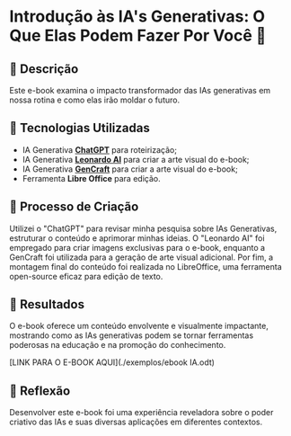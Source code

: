 # Introdução às IA's Generativas: O Que Elas Podem Fazer Por Você  🌌

## 📒 Descrição
Este e-book examina o impacto transformador das IAs generativas em nossa rotina e como elas irão moldar o futuro.

## 🤖 Tecnologias Utilizadas
- IA Generativa **[ChatGPT](https://chat.openai.com)** para roteirização;
- IA Generativa **[Leonardo AI](https://leonardo.ai)** para criar a arte visual do e-book;
- IA Generativa **[GenCraft](https://gencraft.com/generate)** para criar a arte visual do e-book;
- Ferramenta **Libre Office** para edição.

## 🧐 Processo de Criação

Utilizei o "ChatGPT" para revisar minha pesquisa sobre IAs Generativas, estruturar o conteúdo e aprimorar minhas ideias. O "Leonardo AI" foi empregado para criar imagens exclusivas para o e-book, enquanto a GenCraft foi utilizada para a geração de arte visual adicional. Por fim, a montagem final do conteúdo foi realizada no LibreOffice, uma ferramenta open-source eficaz para edição de texto.

## 🚀 Resultados
O e-book oferece um conteúdo envolvente e visualmente impactante, mostrando como as IAs generativas podem se tornar ferramentas poderosas na educação e na promoção do conhecimento.

[LINK PARA O E-BOOK AQUI](./exemplos/ebook IA.odt)

## 💭 Reflexão

Desenvolver este e-book foi uma experiência reveladora sobre o poder criativo das IAs e suas diversas aplicações em diferentes contextos.
